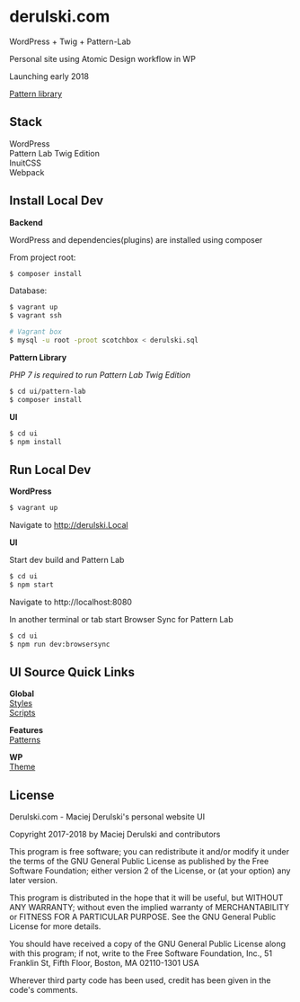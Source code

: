 # derulski.com

WordPress + Twig + Pattern-Lab

Personal site using Atomic Design workflow in WP

Launching early 2018

[Pattern library](https://pattern-lab.derulski.com/)

## Stack

WordPress<br>
Pattern Lab Twig Edition<br>
InuitCSS<br>
Webpack

## Install Local Dev

**Backend**

WordPress and dependencies(plugins) are installed using composer

From project root:
```sh
$ composer install
```

Database:
```sh
$ vagrant up
$ vagrant ssh

# Vagrant box
$ mysql -u root -proot scotchbox < derulski.sql
```

**Pattern Library**

*PHP 7 is required to run Pattern Lab Twig Edition*

```sh
$ cd ui/pattern-lab
$ composer install
```

**UI**

```sh
$ cd ui
$ npm install
```

## Run Local Dev

**WordPress**
```sh
$ vagrant up
```

Navigate to http://derulski.Local

**UI**

Start dev build and Pattern Lab
```sh
$ cd ui
$ npm start
```

Navigate to http://localhost:8080

In another terminal or tab start Browser Sync for Pattern Lab
```sh
$ cd ui
$ npm run dev:browsersync
```


## UI Source Quick Links

**Global**<br>
[Styles](https://github.com/macder/derulski.com/tree/develop/ui/src/styles)<br>
[Scripts](https://github.com/macder/derulski.com/tree/develop/ui/src/scripts)

**Features**<br>
[Patterns](https://github.com/macder/derulski.com/tree/develop/ui/src/patterns/_patterns)

**WP**<br>
[Theme](https://github.com/macder/derulski.com/tree/develop/wp/wp-content/themes/derulski)

## License

Derulski.com - Maciej Derulski's personal website UI

Copyright 2017-2018 by Maciej Derulski and contributors

This program is free software; you can redistribute it and/or modify
it under the terms of the GNU General Public License as published by
the Free Software Foundation; either version 2 of the License, or
(at your option) any later version.

This program is distributed in the hope that it will be useful,
but WITHOUT ANY WARRANTY; without even the implied warranty of
MERCHANTABILITY or FITNESS FOR A PARTICULAR PURPOSE.  See the
GNU General Public License for more details.

You should have received a copy of the GNU General Public License
along with this program; if not, write to the Free Software
Foundation, Inc., 51 Franklin St, Fifth Floor, Boston, MA  02110-1301  USA

Wherever third party code has been used, credit has been given in the code's
comments.
